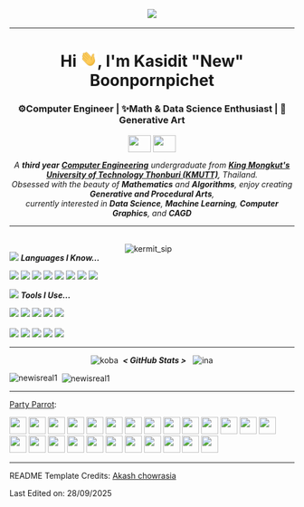 <p align="center">
  <img src="https://i.ytimg.com/vi/jBfo87raroE/maxresdefault.jpg" height="200">
</p>

<hr>
<h1 align="center">Hi <img src="https://raw.githubusercontent.com/ABSphreak/ABSphreak/master/gifs/Hi.gif" width="30px">, I'm Kasidit "New" Boonpornpichet</h1>
<h3 align="center">⚙️Computer Engineer | ✨Math & Data Science Enthusiast | 🎨Generative Art</h3>
<p align="center">
 <a href="https://example.com"><img align="center" src="https://simpleicons.org/icons/facebook.svg" height="30" width="40"></a>
 <a href="mailto: acc.newisreal@gmail.com"><img align="center" src="https://simpleicons.org/icons/gmail.svg" height="30" width="40"></a>
</p>
<p></p>
<p align="center">
  <em>
    A <b>third year</b> <a href="https://www.cpe.kmutt.ac.th/en/"><b>Computer Engineering</b></a> undergraduate from <a href="https://www.kmutt.ac.th/en"><b>King Mongkut's University of Technology Thonburi (KMUTT)</b></a>, Thailand. <br>
    Obsessed with the beauty of <b>Mathematics</b> and <b>Algorithms</b>, enjoy creating <b>Generative and Procedural Arts</b>, <br>
    currently interested in <b>Data Science</b>, <b>Machine Learning</b>, <b>Computer Graphics</b>, and <b>CAGD</b> 
  </em> 
  <br>
</p>
<hr><br>

<img align="right" width="300px" alt="kermit_sip" src="https://media.giphy.com/media/v1.Y2lkPTc5MGI3NjExa2EweG9seTAzaGI5a3BvaHRpOXY2dTF3c3hwaWI1aGtmOHA2MGd0MSZlcD12MV9naWZzX3NlYXJjaCZjdD1n/Nw8z2olm0nGHC/giphy.gif">

<!-- <p><img src="https://media.giphy.com/media/ObNTw8Uzwy6KQ/giphy.gif" width="30px">&nbsp;<em><strong>Talking about Personal Stuffs…</strong></em></p>
<p>✔ Pronouns: <em><strong>He/His</strong></em> or <em><strong>TeamMaker</strong></em>😉 <br>
✔ I’m currently Developing <strong>Paycron</strong> Payment Gateway <strong>@Plaxonic</strong><br>
✔ I’m currently learning <strong>ReactJS</strong> &amp; <strong>NodeJS</strong><br>
✔ I’m looking to collaborate with any <strong>Open - Source contribution</strong><br>
✔ I’m looking for help for learning <strong>Remote Sensing</strong><br>
✔ I regularly write articles on <a href="https://auth.geeksforgeeks.org/user/akash_chowrasia/articles">GeeksforGeeks</a> <br>
✔ I use to write coad on <a href="https://leetcode.com/Akash_Chowrasia/">leetcode</a> <br>
✔ Ask me about anything, I am happy to help, only if the ball is in my court!😉<br>
✔ Fun fact : <em>At The time of Stress coding, I use to be in half sleeping mode</em><br><br><br><br></p> -->

<p><img src="https://media.giphy.com/media/ObNTw8Uzwy6KQ/giphy.gif" width="30px">&nbsp;<em><strong>Languages I Know…</strong></em></p>
<p align="left"></p>
<p>
        <code><img height="50" src="https://cdn.jsdelivr.net/gh/devicons/devicon@latest/icons/c/c-original.svg" /></code>
        <code><img height="50" src="https://cdn.jsdelivr.net/gh/devicons/devicon@latest/icons/cplusplus/cplusplus-original.svg" /></code>
        <code><img height="50" src="https://cdn.jsdelivr.net/gh/devicons/devicon@latest/icons/python/python-original.svg" /></code>
        <code><img height="50" src="https://cdn.jsdelivr.net/gh/devicons/devicon@latest/icons/wolfram/wolfram-original.svg" /></code>
        <code><img height="50" src="https://cdn.jsdelivr.net/gh/devicons/devicon@latest/icons/html5/html5-original.svg" /></code>
        <code><img height="50" src="https://cdn.jsdelivr.net/gh/devicons/devicon@latest/icons/css3/css3-original.svg" /></code>
        <code><img height="50" src="https://cdn.jsdelivr.net/gh/devicons/devicon@latest/icons/javascript/javascript-original.svg" /></code>
        <code><img height="50" src="https://cdn.jsdelivr.net/gh/devicons/devicon@latest/icons/mysql/mysql-original-wordmark.svg" /></code>
</p>

<p><img src="https://media.giphy.com/media/ObNTw8Uzwy6KQ/giphy.gif" width="30px">&nbsp;<em><strong>Tools I Use…</strong></em></p>
<p align="left"></p>
<p>
        <code><img height="50" src="https://cdn.jsdelivr.net/gh/devicons/devicon@latest/icons/vscode/vscode-original.svg" /></code>
        <code><img height="50" src="https://cdn.jsdelivr.net/gh/devicons/devicon@latest/icons/jupyter/jupyter-original-wordmark.svg" /></code>
        <code><img height="50" src="https://cdn.jsdelivr.net/gh/devicons/devicon@latest/icons/git/git-original.svg" /></code>
        <code><img height="50" src="https://cdn.jsdelivr.net/gh/devicons/devicon@latest/icons/matlab/matlab-original.svg" /></code>
        <code><img height="50" src="https://cdn.jsdelivr.net/gh/devicons/devicon@latest/icons/latex/latex-original.svg" /></code>
        <br><br>
        <code><img height="50" src="https://cdn.jsdelivr.net/gh/devicons/devicon@latest/icons/numpy/numpy-original.svg" /></code>
        <code><img height="50" src="https://cdn.jsdelivr.net/gh/devicons/devicon@latest/icons/pandas/pandas-original-wordmark.svg" /></code>
        <code><img height="50" src="https://cdn.jsdelivr.net/gh/devicons/devicon@latest/icons/matplotlib/matplotlib-original.svg" /></code>
        <code><img height="50" src="https://cdn.jsdelivr.net/gh/devicons/devicon@latest/icons/scikitlearn/scikitlearn-original.svg" /></code>
        <code><img height="50" src="https://cdn.jsdelivr.net/gh/devicons/devicon@latest/icons/p5js/p5js-original.svg" /></code>
</p>
<hr>

<p align="center">
  <img src="https://media.giphy.com/media/v1.Y2lkPTc5MGI3NjExYzU3OGw2eDZ3ZHBncms1czd5Mm15b2pxdTdzZTZ0YnV3bXlvaDF5aCZlcD12MV9zdGlja2Vyc19zZWFyY2gmY3Q9cw/ciJ7GrPZeuFmwrrpqu/giphy.gif" width="50px" alt="koba">&nbsp;
  <i><b>< GitHub Stats ></b></i> &nbsp;
  <img src="https://media.giphy.com/media/v1.Y2lkPTc5MGI3NjExN2tqNWh1amszdThteWt3dzhnenhuN2gyM2tzMGI2dG1ia255emljMCZlcD12MV9zdGlja2Vyc19zZWFyY2gmY3Q9cw/sDd9ud8St0E2muGv5G/giphy.gif" width="50px" alt="ina">
</p>
<p>
  <img align="left" src="https://github-readme-stats.vercel.app/api/top-langs?username=newisreal1&amp;show_icons=true&amp;locale=en&amp;layout=compact" alt="newisreal1">
</p>
<p>&nbsp;
  <img align="center" src="https://github-readme-stats.vercel.app/api?username=newisreal1&amp;show_icons=true&amp;locale=en" alt="newisreal1" width="410">
</p>
<hr>

<p><a href="https://cultofthepartyparrot.com">Party Parrot</a>:</p>
<div>
    <img src="https://cultofthepartyparrot.com/parrots/wave1parrot.gif" width="30" height="30">
    <img src="https://cultofthepartyparrot.com/parrots/wave2parrot.gif" width="30" height="30">
    <img src="https://cultofthepartyparrot.com/parrots/wave3parrot.gif" width="30" height="30">
    <img src="https://cultofthepartyparrot.com/parrots/wave4parrot.gif" width="30" height="30">
    <img src="https://cultofthepartyparrot.com/parrots/wave5parrot.gif" width="30" height="30">
    <img src="https://cultofthepartyparrot.com/parrots/wave6parrot.gif" width="30" height="30">
    <img src="https://cultofthepartyparrot.com/parrots/wave7parrot.gif" width="30" height="30">
    <img src="https://cultofthepartyparrot.com/parrots/wave8parrot.gif" width="30" height="30">
    <img src="https://cultofthepartyparrot.com/parrots/wave9parrot.gif" width="30" height="30">
    <img src="https://cultofthepartyparrot.com/parrots/wave1parrot.gif" width="30" height="30">
    <img src="https://cultofthepartyparrot.com/parrots/wave2parrot.gif" width="30" height="30">
    <img src="https://cultofthepartyparrot.com/parrots/wave3parrot.gif" width="30" height="30">
    <img src="https://cultofthepartyparrot.com/parrots/wave4parrot.gif" width="30" height="30">
    <img src="https://cultofthepartyparrot.com/parrots/wave5parrot.gif" width="30" height="30">
    <img src="https://cultofthepartyparrot.com/parrots/wave6parrot.gif" width="30" height="30">
    <img src="https://cultofthepartyparrot.com/parrots/wave7parrot.gif" width="30" height="30">
    <img src="https://cultofthepartyparrot.com/parrots/wave8parrot.gif" width="30" height="30">
    <img src="https://cultofthepartyparrot.com/parrots/wave9parrot.gif" width="30" height="30">
    <img src="https://cultofthepartyparrot.com/parrots/wave1parrot.gif" width="30" height="30">
    <img src="https://cultofthepartyparrot.com/parrots/wave2parrot.gif" width="30" height="30">
    <img src="https://cultofthepartyparrot.com/parrots/wave3parrot.gif" width="30" height="30">
    <img src="https://cultofthepartyparrot.com/parrots/wave4parrot.gif" width="30" height="30">
    <img src="https://cultofthepartyparrot.com/parrots/wave5parrot.gif" width="30" height="30">
    <img src="https://cultofthepartyparrot.com/parrots/wave6parrot.gif" width="30" height="30">
    <img src="https://cultofthepartyparrot.com/parrots/wave7parrot.gif" width="30" height="30">
</div>
<hr>
<p>README Template Credits: <a href="https://github.com/Akash-chowrasia">Akash chowrasia</a></p>
<p>Last Edited on: 28/09/2025</p>
